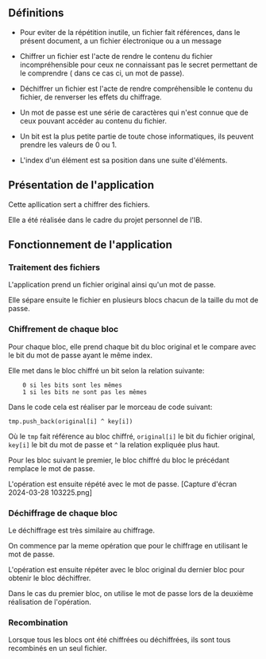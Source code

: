 ## Définitions
- Pour eviter de la répétition inutile, un fichier fait références, dans le présent document, a un fichier électronique ou a un message

- Chiffrer un fichier est l'acte de rendre le contenu du fichier incompréhensible pour ceux ne connaissant pas le secret permettant de le comprendre  ( dans ce cas ci, un mot de passe).
- Déchiffrer un fichier est l'acte de rendre compréhensible le contenu du fichier, de renverser les effets du chiffrage.
- Un mot de passe est une série de caractères qui n'est connue que de ceux pouvant accéder au contenu du fichier.
- Un bit est la plus petite partie de toute chose informatiques, ils peuvent prendre les valeurs de 0  ou 1.
- L'index d'un élément est sa position dans une suite d'éléments.
## Présentation de l'application
Cette apllication sert a chiffrer des fichiers.

Elle a été réalisée dans le cadre du projet personnel de l'IB.

## Fonctionnement de l'application
### Traitement des fichiers
L'application prend un fichier original ainsi qu'un mot de passe.

Elle sépare ensuite le fichier en plusieurs blocs chacun de la taille du mot de passe.

### Chiffrement de chaque bloc
Pour chaque bloc, elle prend chaque bit du bloc original et le compare avec le bit du mot de passe ayant le même index.

Elle met dans le bloc chiffré un bit selon la relation suivante:
    
        0 si les bits sont les mêmes 
        1 si les bits ne sont pas les mêmes 

Dans le code cela est réaliser par le morceau de code suivant:
```
tmp.push_back(original[i] ^ key[i])
``` 
Où le `tmp` fait référence au bloc chiffré, `original[i]` le bit du fichier original, `key[i]` le bit du mot de passe et `^` la relation expliquée plus haut.

Pour les bloc suivant le premier, le bloc chiffré du bloc le précédant remplace le mot de passe.

L'opération est ensuite répété avec le mot de passe.
[Capture d'écran 2024-03-28 103225.png]
### Déchiffrage de chaque bloc
Le déchiffrage est très similaire au chiffrage.

On commence par la meme opération que pour le chiffrage en utilisant le mot de passe.

L'opération est ensuite répéter avec le bloc original du dernier bloc pour obtenir le bloc déchiffrer.

Dans le cas du premier bloc, on utilise le mot de passe lors de la deuxième réalisation  de l'opération.
### Recombination
Lorsque tous les blocs ont été chiffrées ou déchiffrées, ils sont tous recombinés en un seul fichier.
